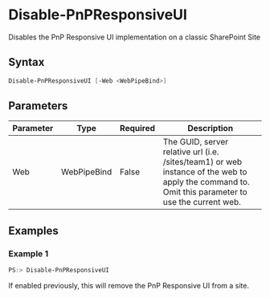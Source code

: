 # Disable-PnPResponsiveUI
Disables the PnP Responsive UI implementation on a classic SharePoint Site
## Syntax
```powershell
Disable-PnPResponsiveUI [-Web <WebPipeBind>]
```


## Parameters
Parameter|Type|Required|Description
---------|----|--------|-----------
|Web|WebPipeBind|False|The GUID, server relative url (i.e. /sites/team1) or web instance of the web to apply the command to. Omit this parameter to use the current web.|
## Examples

### Example 1
```powershell
PS:> Disable-PnPResponsiveUI
```
If enabled previously, this will remove the PnP Responsive UI from a site.
